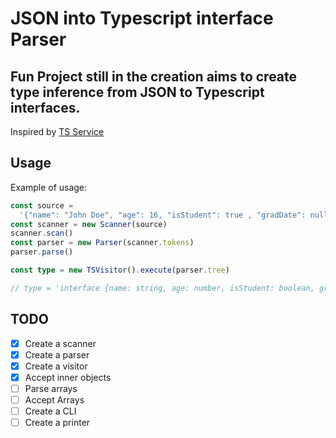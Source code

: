 # JSON into Typescript interface Parser

## Fun Project still in the creation aims to create type inference from JSON to Typescript interfaces.

Inspired by [TS Service](https://github.com/unlight/typescript-service)

## Usage

Example of usage:

```ts
const source =
  '{"name": "John Doe", "age": 16, "isStudent": true , "gradDate": null}'
const scanner = new Scanner(source)
scanner.scan()
const parser = new Parser(scanner.tokens)
parser.parse()

const type = new TSVisitor().execute(parser.tree)

// type = 'interface {name: string, age: number, isStudent: boolean, gradDate: null}'
```

## TODO

- [x] Create a scanner
- [x] Create a parser
- [x] Create a visitor
- [x] Accept inner objects
- [ ] Parse arrays
- [ ] Accept Arrays
- [ ] Create a CLI
- [ ] Create a printer
